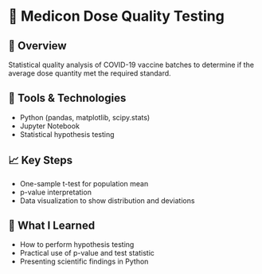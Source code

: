 # 🧪 Medicon Dose Quality Testing

## 📌 Overview
Statistical quality analysis of COVID-19 vaccine batches to determine if the average dose quantity met the required standard.

## 🔧 Tools & Technologies
- Python (pandas, matplotlib, scipy.stats)
- Jupyter Notebook
- Statistical hypothesis testing

## 📈 Key Steps
- One-sample t-test for population mean
- p-value interpretation
- Data visualization to show distribution and deviations

## 🧠 What I Learned
- How to perform hypothesis testing
- Practical use of p-value and test statistic
- Presenting scientific findings in Python
